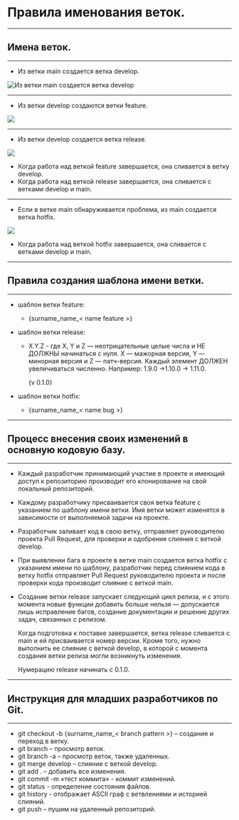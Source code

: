 Правила именования веток.
=
---
Имена веток.
--
---
- Из ветки main создается ветка develop.

![Из ветки main создается ветка develop](https://wac-cdn.atlassian.com/dam/jcr:a13c18d6-94f3-4fc4-84fb-2b8f1b2fd339/01%20How%20it%20works.svg?cdnVersion=582)

---
- Из ветки develop создаются ветки feature.

![](https://wac-cdn.atlassian.com/dam/jcr:34c86360-8dea-4be4-92f7-6597d4d5bfae/02%20Feature%20branches.svg?cdnVersion=582)

---
- Из ветки develop создается ветка release.

![](https://wac-cdn.atlassian.com/dam/jcr:8f00f1a4-ef2d-498a-a2c6-8020bb97902f/03%20Release%20branches.svg?cdnVersion=582)

- Когда работа над веткой feature завершается, она сливается в ветку develop.
- Когда работа над веткой release завершается, она сливается с ветками develop и main.
---
- Если в ветке main обнаруживается проблема, из main создается ветка hotfix.

![](https://wac-cdn.atlassian.com/dam/jcr:cc0b526e-adb7-4d45-874e-9bcea9898b4a/04%20Hotfix%20branches.svg?cdnVersion=582)

- Когда работа над веткой hotfix завершается, она сливается с ветками develop и main.
---
Правила создания шаблона имени ветки.
--
---
- шаблон ветки feature:
    - {surname_name_< name feature >}
- шаблон ветки release:

    - X.Y.Z - где X, Y и Z — неотрицательные целые числа и НЕ ДОЛЖНЫ начинаться с нуля. X — мажорная версия, Y — минорная версия и Z — патч-версия. Каждый элемент ДОЛЖЕН увеличиваться численно. Например: 1.9.0 ->1.10.0 -> 1.11.0.

      {v 0.1.0}
- шаблон ветки hotfix:
  - {surname_name_< name bug >}

---

Процесс внесения своих изменений в основную кодовую базу.
--
---

- Каждый разработчик принимающий участие в проекте и имеющий доступ к репозиторию производит его клонирование на свой локальный репозиторий.
- Каждому разработчику присваивается своя ветка feature с указанием по шаблону имени ветки. Имя ветки может изменятся в зависимости от выполняемой задачи на проекте. 
- Разработчик заливает код в свою ветку, отправляет руководителю проекта Pull Request, для проверки и одобрения слияния с веткой develop.
- При выявлении бага в проекте в ветке main создается ветка hotfix с указанием имени по шаблону, разработчик перед слиянием кода в ветку hotfix отправляет Pull Request руководителю проекта и после проверки кода производит слияние с веткой main.
- Создание ветки release запускает следующий цикл релиза, и с этого момента новые функции добавить больше нельзя — допускается лишь исправление багов, создание документации и решение других задач, связанных с релизом. 

  Когда подготовка к поставке завершается, ветка release сливается с main и ей присваивается номер версии. Кроме того, нужно выполнить ее слияние с веткой develop, в которой с момента создания ветки релиза могли возникнуть изменения.

  Нумерацию release начинать с 0.1.0.
---
Инструкция для младших разработчиков по Git.
--
---
  - git checkout -b {surname_name_< branch pattern >} – создание и переход в ветку.
  - git branch – просмотр веток.
  - git branch -a – просмотр веток, также удаленных.
  - git merge develop – слияние с веткой develop.
  - git add . – добавить все изменения.
  - git commit -m «тест коммита» - коммит изменений.
  - git status - определение состояния файлов.
  - git history - отображает ASCII граф с ветвлениями и историей слияний.
  - git push – пушим на удаленный репозиторий.




